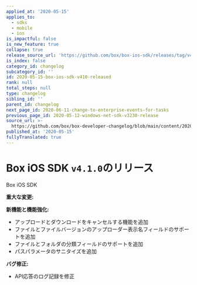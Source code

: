 ```yaml
---
applied_at: '2020-05-15'
applies_to:
  - sdks
  - mobile
  - ios
is_impactful: false
is_new_feature: true
collapse: true
release_source_url: 'https://github.com/box/box-ios-sdk/releases/tag/v4.1.0'
is_index: false
category_id: changelog
subcategory_id: ''
id: 2020-05-15-box-ios-sdk-v410-released
rank: null
total_steps: null
type: changelog
sibling_id: ''
parent_id: changelog
next_page_id: 2020-06-11-change-to-enterprise-events-for-tasks
previous_page_id: 2020-05-12-windows-net-sdk-v3230-release
source_url: >-
  https://github.com/box/box-developer-changelog/blob/main/content/2020/05-15-box-ios-sdk-v410-released.md
published_at: '2020-05-15'
fullyTranslated: true
---
```

# Box iOS SDK `v4.1.0`のリリース

Box iOS SDK

**重大な変更:**

**新機能と機能強化:**

* アップロードとダウンロードをキャンセルする機能を追加
* ファイルとファイルバージョンのアップローダー表示名フィールドのサポートを追加
* ファイルとフォルダの分類フィールドのサポートを追加
* パスパラメータのサニタイズを追加

**バグ修正:**

* API応答のログ記録を修正
